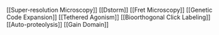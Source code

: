 [[Super-resolution Microscopy]]
[[Dstorm]]
[[Fret Microscopy]]
[[Genetic Code Expansion]]
[[Tethered Agonism]]
[[Bioorthogonal Click Labeling]]
[[Auto-proteolysis]]
[[Gain Domain]]
